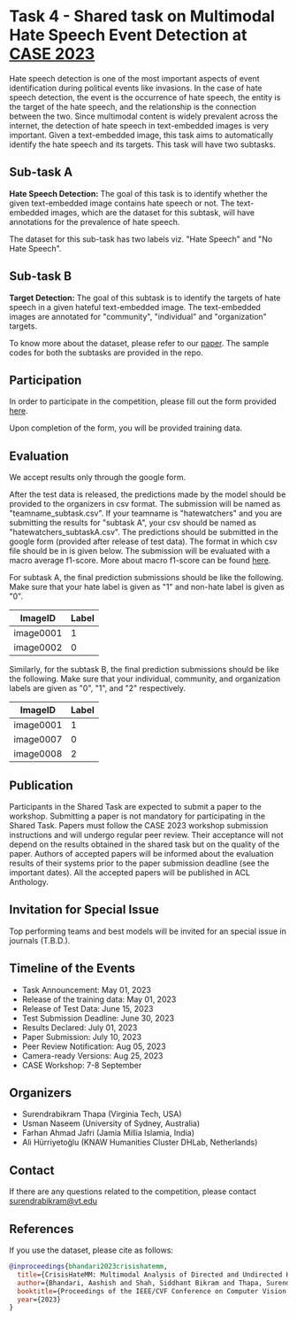 # Task 4 - Shared task on Multimodal Hate Speech Event Detection at [CASE 2023](https://emw.ku.edu.tr/case-2023/) #

Hate speech detection is one of the most important aspects of event identification during political events like invasions. In the case of hate speech detection, the event is the occurrence of hate speech, the entity is the target of the hate speech, and the relationship is the connection between the two. Since multimodal content is widely prevalent across the internet, the detection of hate speech in text-embedded images is very important. Given a text-embedded image, this task aims to automatically identify the hate speech and its targets. This task will have two subtasks.

## Sub-task A ##
<b> Hate Speech Detection:</b> The goal of this task is to identify whether the given text-embedded image contains hate speech or not. The text-embedded images, which are the dataset for this subtask, will have annotations for the prevalence of hate speech.

The dataset for this sub-task has two labels viz. "Hate Speech" and "No Hate Speech".

## Sub-task B ##
<b> Target Detection:</b> The goal of this subtask is to identify the targets of hate speech in a given hateful text-embedded image. The text-embedded images are annotated for "community", "individual" and "organization" targets.

To know more about the dataset, please refer to our [paper](Paper/crisishatemm.pdf).
The sample codes for both the subtasks are provided in the repo. 


## Participation ##

In order to participate in the competition, please fill out the form provided [here](https://forms.gle/qEVTUvPBRC7Q3zhAA). 

Upon completion of the form, you will be provided training data.

## Evaluation ## 

We accept results only through the google form.

After the test data is released, the predictions made by the model should be provided to the organizers in csv format. The submission will be named as "teamname_subtask.csv". If your teamname is "hatewatchers" and you are submitting the results for "subtask A", your csv should be named as "hatewatchers_subtaskA.csv". The predictions should be submitted in the google form (provided after release of test data). The format in which csv file should be in is given below. The submission will be evaluated with a macro average f1-score. More about macro f1-score can be found [here](https://scikit-learn.org/stable/modules/generated/sklearn.metrics.classification_report.html).


For subtask A, the final prediction submissions should be like the following. Make sure that your hate label is given as "1" and non-hate label is given as "0".

| ImageID    | Label   |
|------------|---------|
| image0001  | 1       | 
| image0002  | 0       | 

Similarly, for the subtask B, the final prediction submissions should be like the following. Make sure that your individual, community, and organization labels are given as "0", "1", and "2" respectively.

| ImageID    | Label   |
|------------|---------|
| image0001  | 1       | 
| image0007  | 0       | 
| image0008  | 2       |


## Publication ##

Participants in the Shared Task are expected to submit a paper to the workshop. Submitting a paper is not mandatory for participating in the Shared Task. Papers must follow the CASE 2023 workshop submission instructions and will undergo regular peer review. Their acceptance will not depend on the results obtained in the shared task but on the quality of the paper. Authors of accepted papers will be informed about the evaluation results of their systems prior to the paper submission deadline (see the important dates). All the accepted papers will be published in ACL Anthology.

## Invitation for Special Issue ##
Top performing teams and best models will be invited for an special issue in journals (T.B.D.).

## Timeline of the Events ##
<ul>

<li>Task Announcement: May 01, 2023 </li>

<li>Release of the training data: May 01, 2023 </li>

<li>Release of Test Data: June 15, 2023 </li>

<li>Test Submission Deadline: June 30, 2023 </li>

<li>Results Declared: July 01, 2023 </li>

<li>Paper Submission: July 10, 2023 </li>

<li>Peer Review Notification: Aug 05, 2023 </li>

<li>Camera-ready Versions: Aug 25, 2023 </li>

<li>CASE Workshop: 7-8 September </li>
</ul>

## Organizers ##
<ul>
<li> Surendrabikram Thapa (Virginia Tech, USA) </li>
<li> Usman Naseem (University of Sydney, Australia) </li>
<li> Farhan Ahmad Jafri (Jamia Millia Islamia, India) </li>
<li> Ali Hürriyetoğlu (KNAW Humanities Cluster DHLab, Netherlands) </li>
</ul>

## Contact ##
If there are any questions related to the competition, please contact surendrabikram@vt.edu


## References ##

If you use the dataset, please cite as follows:

```bibtex
@inproceedings{bhandari2023crisishatemm,
  title={CrisisHateMM: Multimodal Analysis of Directed and Undirected Hate Speech in Text-Embedded Images from Russia-Ukraine Conflict},
  author={Bhandari, Aashish and Shah, Siddhant Bikram and Thapa, Surendrabikram and Naseem, Usman and Nasim, Mehwish},
  booktitle={Proceedings of the IEEE/CVF Conference on Computer Vision and Pattern Recognition},
  year={2023}
}
```
